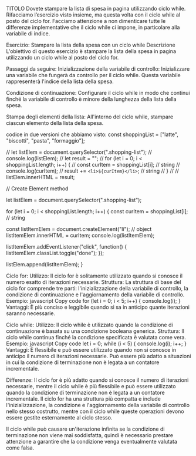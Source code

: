 TITOLO
Dovete stampare la lista di spesa in pagina utilizzando ciclo while.
Rifacciamo l’esercizio visto insieme, ma questa volta con il ciclo while al posto del ciclo for. Facciamo attenzione a non dimenticare tutte le differenze implementative che il ciclo while ci impone, in particolare alla variabile di indice.


Esercizio: Stampare la lista della spesa con un ciclo while
Descrizione
L'obiettivo di questo esercizio è stampare la lista della spesa in pagina utilizzando un ciclo while al posto del ciclo for.

Passaggi da seguire:
Inizializzazione della variabile di controllo: Inizializzare una variabile che fungerà da controllo per il ciclo while. Questa variabile rappresenterà l'indice della lista della spesa.

Condizione di continuazione: Configurare il ciclo while in modo che continui finché la variabile di controllo è minore della lunghezza della lista della spesa.

Stampa degli elementi della lista: All'interno del ciclo while, stampare ciascun elemento della lista della spesa.




codice in due versioni che abbiamo visto:
const shoppingList = ["latte", "biscotti", "pasta", "formaggio"];

// let listElem = document.querySelector(".shopping-list");
// console.log(listElem);
// let result = "";
// for (let i = 0; i < shoppingList.length; i++) {
//   const curItem = shoppingList[i]; // string
//   console.log(curItem);
//   result += `<li>${curItem}</li>`; // string
// }
//
// listElem.innerHTML = result;

// Create Element method

let listElem = document.querySelector(".shopping-list");


for (let i = 0; i < shoppingList.length; i++) {
  const curItem = shoppingList[i]; // string

  const listItemElem = document.createElement("li"); // object
  listItemElem.innerHTML = curItem;
  console.log(listItemElem);

  listItemElem.addEventListener("click", function() {
    listItemElem.classList.toggle("done");
  });

  listElem.append(listItemElem);
}


Ciclo for:
Utilizzo: Il ciclo for è solitamente utilizzato quando si conosce il numero esatto di iterazioni necessarie.
Struttura: La struttura di base del ciclo for comprende tre parti: l'inizializzazione della variabile di controllo, la condizione di continuazione e l'aggiornamento della variabile di controllo.
Esempio:
javascript
Copy code
for (let i = 0; i < 5; i++) {
    console.log(i);
}
Vantaggi: È più conciso e leggibile quando si sa in anticipo quante iterazioni saranno necessarie.



Ciclo while:
Utilizzo: Il ciclo while è utilizzato quando la condizione di continuazione è basata su una condizione booleana generica.
Struttura: Il ciclo while continua finché la condizione specificata è valutata come vera.
Esempio:
javascript
Copy code
let i = 0;
while (i < 5) {
    console.log(i);
    i++;
}
Vantaggi: È flessibile e può essere utilizzato quando non si conosce in anticipo il numero di iterazioni necessarie. Può essere più adatto a situazioni in cui la condizione di terminazione non è legata a un contatore incrementale.

Differenze:
Il ciclo for è più adatto quando si conosce il numero di iterazioni necessarie, mentre il ciclo while è più flessibile e può essere utilizzato quando la condizione di terminazione non è legata a un contatore incrementale.
Il ciclo for ha una struttura più compatta e include l'inizializzazione, la condizione e l'aggiornamento della variabile di controllo nello stesso costrutto, mentre con il ciclo while queste operazioni devono essere gestite esternamente al ciclo stesso.

Il ciclo while può causare un'iterazione infinita se la condizione di terminazione non viene mai soddisfatta, quindi è necessario prestare attenzione a garantire che la condizione venga eventualmente valutata come falsa.